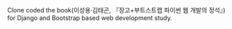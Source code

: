 Clone coded the book(이성용·김태곤, 『장고+부트스트랩 파이썬 웹 개발의 정석』) for Django and Bootstrap based web development study.